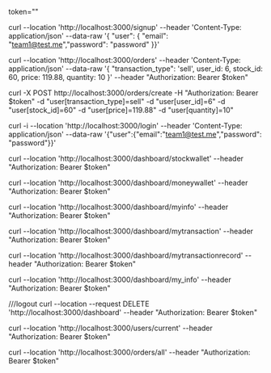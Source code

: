 token=""

curl --location 'http://localhost:3000/signup' --header 'Content-Type: application/json' --data-raw '{ "user": { "email": "team1@test.me","password": "password" }}'

curl --location 'http://localhost:3000/orders' --header 'Content-Type: application/json' --data-raw '{ "transaction_type": 'sell', user_id: 6, stock_id: 60, price: 119.88, quantity: 10 }' --header "Authorization: Bearer $token"

curl -X POST http://localhost:3000/orders/create -H "Authorization: Bearer $token" -d "user[transaction_type]=sell" -d "user[user_id]=6" -d "user[stock_id]=60" -d "user[price]=119.88" -d "user[quantity]=10"


curl -i --location 'http://localhost:3000/login' --header 'Content-Type: application/json' --data-raw '{"user":{"email":"team1@test.me","password": "password"}}'


curl --location 'http://localhost:3000/dashboard/stockwallet' --header "Authorization: Bearer $token"

curl --location 'http://localhost:3000/dashboard/moneywallet' --header "Authorization: Bearer $token"

curl --location 'http://localhost:3000/dashboard/myinfo' --header "Authorization: Bearer $token"

curl --location 'http://localhost:3000/dashboard/mytransaction' --header "Authorization: Bearer $token"

curl --location 'http://localhost:3000/dashboard/mytransactionrecord' --header "Authorization: Bearer $token"

curl --location 'http://localhost:3000/dashboard/my_info' --header "Authorization: Bearer $token"













///logout
curl --location --request DELETE 'http://localhost:3000/dashboard' --header "Authorization: Bearer $token"


curl --location 'http://localhost:3000/users/current' --header "Authorization: Bearer $token"


curl --location 'http://localhost:3000/orders/all' --header "Authorization: Bearer $token"
